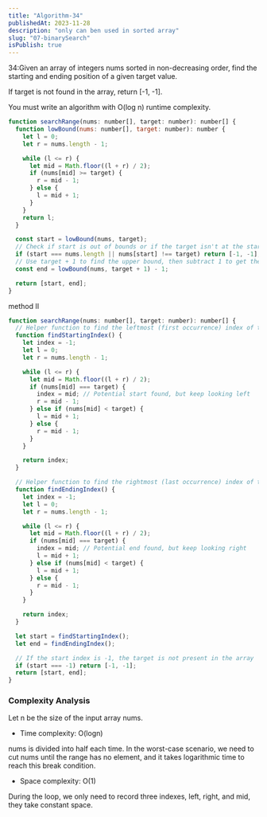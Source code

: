 ```yaml
---
title: "Algorithm-34"
publishedAt: 2023-11-28
description: "only can ben used in sorted array"
slug: "07-binarySearch"
isPublish: true
---
```


34:Given an array of integers nums sorted in non-decreasing order, find the starting and ending position of a given target value.

If target is not found in the array, return [-1, -1].

You must write an algorithm with O(log n) runtime complexity.

```js
function searchRange(nums: number[], target: number): number[] {
  function lowBound(nums: number[], target: number): number {
    let l = 0;
    let r = nums.length - 1;

    while (l <= r) {
      let mid = Math.floor((l + r) / 2);
      if (nums[mid] >= target) {
        r = mid - 1;
      } else {
        l = mid + 1;
      }
    }
    return l;
  }

  const start = lowBound(nums, target);
  // Check if start is out of bounds or if the target isn't at the start index
  if (start === nums.length || nums[start] !== target) return [-1, -1];
  // Use target + 1 to find the upper bound, then subtract 1 to get the last occurrence of target
  const end = lowBound(nums, target + 1) - 1;

  return [start, end];
}
```

method II

```js
function searchRange(nums: number[], target: number): number[] {
  // Helper function to find the leftmost (first occurrence) index of the target
  function findStartingIndex() {
    let index = -1;
    let l = 0;
    let r = nums.length - 1;

    while (l <= r) {
      let mid = Math.floor((l + r) / 2);
      if (nums[mid] === target) {
        index = mid; // Potential start found, but keep looking left
        r = mid - 1;
      } else if (nums[mid] < target) {
        l = mid + 1;
      } else {
        r = mid - 1;
      }
    }

    return index;
  }

  // Helper function to find the rightmost (last occurrence) index of the target
  function findEndingIndex() {
    let index = -1;
    let l = 0;
    let r = nums.length - 1;

    while (l <= r) {
      let mid = Math.floor((l + r) / 2);
      if (nums[mid] === target) {
        index = mid; // Potential end found, but keep looking right
        l = mid + 1;
      } else if (nums[mid] < target) {
        l = mid + 1;
      } else {
        r = mid - 1;
      }
    }

    return index;
  }

  let start = findStartingIndex();
  let end = findEndingIndex();

  // If the start index is -1, the target is not present in the array
  if (start === -1) return [-1, -1];
  return [start, end];
}
```

### Complexity Analysis

Let n be the size of the input array nums.

- Time complexity: O(log⁡n)

nums is divided into half each time. In the worst-case scenario, we need to cut nums until the range has no element, and it takes logarithmic time to reach this break condition.

- Space complexity: O(1)

During the loop, we only need to record three indexes, left, right, and mid, they take constant space.

